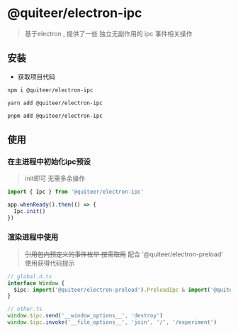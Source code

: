 # @quiteer/electron-ipc


> 基于electron , 提供了一些 独立无副作用的 ipc 事件相关操作

## 安装

- 获取项目代码

```bash
npm i @quiteer/electron-ipc
```
```bash
yarn add @quiteer/electron-ipc
```
```bash
pnpm add @quiteer/electron-ipc
```

## 使用

### 在主进程中初始化ipc预设
> init即可 无需多余操作

```js
import { Ipc } from '@quiteer/electron-ipc'

app.whenReady().then(() => {
  Ipc.init()
})
```

### 渲染进程中使用
> ~~引用包内预定义的事件枚举  按需取用~~
> 配合  '@quiteer/electron-preload' 使用获得代码提示

```ts
// global.d.ts
interface Window {
  $ipc: import('@quiteer/electron-preload').PreloadIpc & import('@quiteer/electron-ipc').ExpandPreloadIpc
}

// other.ts
window.$ipc.send('__window_options__', 'destroy')
window.$ipc.invoke('__file_options__', 'join', '/', '/experiment')
```
